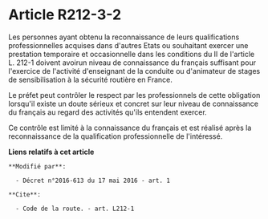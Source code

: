 # Article R212-3-2

Les personnes ayant obtenu la reconnaissance de leurs qualifications professionnelles acquises dans d'autres Etats ou
souhaitant exercer une prestation temporaire et occasionnelle dans les conditions du II de l'article L. 212-1 doivent avoirun
niveau de connaissance du français suffisant pour l'exercice de l'activité d'enseignant de la conduite ou d'animateur de
stages de sensibilisation à la sécurité routière en France.

Le préfet peut contrôler le respect par les professionnels de cette obligation lorsqu'il existe un doute sérieux et concret
sur leur niveau de connaissance du français au regard des activités qu'ils entendent exercer.

Ce contrôle est limité à la connaissance du français et est réalisé après la reconnaissance de la qualification
professionnelle de l'intéressé.

**Liens relatifs à cet article**

	**Modifié par**:

	  - Décret n°2016-613 du 17 mai 2016 - art. 1

	**Cite**:

	  - Code de la route. - art. L212-1
